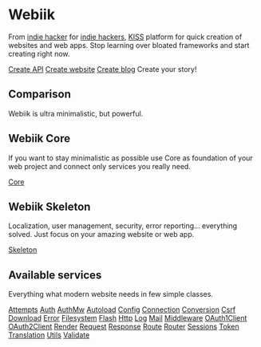 # Webiik
From [indie hacker](https://mihal.me) for [indie hackers](https://www.indiehackers.com), [KISS](https://en.wikipedia.org/wiki/KISS_principle) platform for quick creation of websites and web apps. Stop learning over bloated frameworks and start creating right now.

[Create API]()
[Create website]()
[Create blog]()
Create your story!

## Comparison
Webiik is ultra minimalistic, but powerful.

<!--Todo: Add speed/size/memory usage/functionality comparison table between Webiik, Laravel, Slim. -->

## Webiik Core
If you want to stay minimalistic as possible use Core as foundation of your web project and connect only services you really need.

[Core](core.md)

## Webiik Skeleton
Localization, user management, security, error reporting... everything solved. Just focus on your amazing website or web app.

[Skeleton]()

## Available services
Everything what modern website needs in few simple classes.

[Attempts]()
[Auth](auth.md)
[AuthMw](authMw.md)
[Autoload]()
[Config]()
[Connection]()
[Conversion]()
[Csrf]()
[Download]()
[Error]()
[Filesystem]()
[Flash]()
[Http]()
[Log]()
[Mail]()
[Middleware]()
[OAuth1Client](oauth1client.md)
[OAuth2Client](oauth2client.md)
[Render]()
[Request]()
[Response]()
[Route]()
[Router]()
[Sessions]()
[Token]()
[Translation]()
[Utils]()
[Validate]()